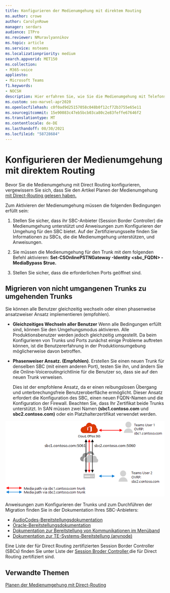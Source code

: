 ```yaml
---
title: Konfigurieren der Medienumgehung mit direktem Routing
ms.author: crowe
author: CarolynRowe
manager: serdars
audience: ITPro
ms.reviewer: NMuravlyannikov
ms.topic: article
ms.service: msteams
ms.localizationpriority: medium
search.appverid: MET150
ms.collection:
- M365-voice
appliesto:
- Microsoft Teams
f1.keywords:
- NOCSH
description: Hier erfahren Sie, wie Sie die Medienumgehung mit Telefonsystem Direct-Routing für Microsoft Teams konfigurieren, indem Sie alle Benutzer auf einmal wechseln oder einen phasenweise Ansatz implementieren (empfohlen).
ms.custom: seo-marvel-apr2020
ms.openlocfilehash: c0f0ad9d25157058c048b0f12cf72b3755e65e11
ms.sourcegitcommit: 15e90083c47eb5bcb03ca80c2e83feffe67646f2
ms.translationtype: MT
ms.contentlocale: de-DE
ms.lasthandoff: 08/30/2021
ms.locfileid: "58728684"
---
```

# <a name="configure-media-bypass-with-direct-routing"></a>Konfigurieren der Medienumgehung mit direktem Routing

Bevor Sie die Medienumgehung mit Direct Routing konfigurieren, vergewissern Sie sich, dass Sie den Artikel Planen der Medienumgehung [mit Direct-Routing gelesen haben.](direct-routing-plan-media-bypass.md)

Zum Aktivieren der Medienumgehung müssen die folgenden Bedingungen erfüllt sein:

1.    Stellen Sie sicher, dass ihr SBC-Anbieter (Session Border Controller) die Medienumgehung unterstützt und Anweisungen zum Konfigurieren der Umgehung für den SBC bietet. Auf der Zertifizierungsseite finden Sie Informationen zu SBCs, die die Medienumgehung unterstützen, und Anweisungen.

2.    Sie müssen die Medienumgehung für den Trunk mit dem folgenden Befehl aktivieren: **Set-CSOnlinePSTNGateway -Identity <sbc_FQDN> -MediaBypass $true.**

3.    Stellen Sie sicher, dass die erforderlichen Ports geöffnet sind. 


## <a name="migrate-from-non-bypassed-trunks-to-bypass-enabled-trunks"></a>Migrieren von nicht umgangenen Trunks zu umgehenden Trunks

Sie können alle Benutzer gleichzeitig wechseln oder einen phasenweise ansatzweiser Ansatz implementieren (empfohlen).

- **Gleichzeitiges Wechseln aller Benutzer** Wenn alle Bedingungen erfüllt sind, können Sie den Umgehungsmodus aktivieren. Alle Produktionsbenutzer werden jedoch gleichzeitig umgestellt. Da beim Konfigurieren von Trunks und Ports zunächst einige Probleme auftreten können, ist die Benutzererfahrung in der Produktionsumgebung möglicherweise davon betroffen. 

- **Phasenweiser Ansatz. (Empfohlen)**.  Erstellen Sie einen neuen Trunk für denselben SBC (mit einem anderen Port), testen Sie ihn, und ändern Sie die Online-Voiceroutingrichtlinie für die Benutzer so, dass sie auf den neuen Trunk verweisen. 

  Dies ist der empfohlene Ansatz, da er einen reibungslosen Übergang und unterbrechungsfreie Benutzeroberfläche ermöglicht. Dieser Ansatz erfordert die Konfiguration des SBC, einen neuen FQDN-Namen und die Konfiguration der Firewall. Beachten Sie, dass Ihr Zertifikat beide Trunks unterstützt. In SAN müssen zwei Namen **(sbc1.contoso.com** und **sbc2.contoso.com)** oder ein Platzhalterzertifikat verwendet werden.

![Migrieren Von nicht umgangenen Trunks zu umgehenden Trunks).](media/direct-routing-media-bypass-8.png)

Anweisungen zum Konfigurieren der Trunks und zum Durchführen der Migration finden Sie in der Dokumentation Ihres SBC-Anbieters:

- [AudioCodes-Bereitstellungsdokumentation](https://www.audiocodes.com/solutions-products/products/products-for-microsoft-365/direct-routing-for-microsoft-teams)
- [Oracle-Bereitstellungsdokumentation](https://www.oracle.com/industries/communications/enterprise-session-border-controller/microsoft.html)
- [Dokumentation zur Bereitstellung von Kommunikationen im Menüband](https://ribboncommunications.com/solutions/enterprise-solutions/microsoft-solutions/direct-routing-microsoft-teams-calling)
- [Dokumentation zur TE-Systems-Bereitstellung (anynode)](https://www.anynode.de/anynode-and-microsoft-teams/)

Eine Liste der für Direct Routing zertifizierten Session Border Controller (SBCs) finden Sie unter Liste der [Session Broder Controller,](direct-routing-border-controllers.md)die für Direct Routing zertifiziert sind.



## <a name="related-topics"></a>Verwandte Themen

[Planen der Medienumgehung mit Direct-Routing](direct-routing-plan-media-bypass.md)



